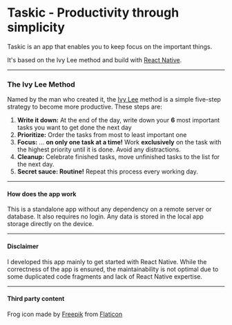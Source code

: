 # Taskic - Productivity through simplicity
Taskic is an app that enables you to keep focus on the important things.

It's based on the Ivy Lee method and build with [React Native](https://reactnative.dev/).

---

### The Ivy Lee Method
Named by the man who created it, the [Ivy Lee](https://en.wikipedia.org/wiki/Ivy_Lee) method is a simple five-step strategy to become more productive. These steps are:
1. **Write it down:** At the end of the day, write down your **6** most important tasks you want to get done the next day
1. **Prioritize:** Order the tasks from most to least important one
1. **Focus:** ... **on only one task at a time!** Work **exclusively** on the task with the highest priority until it is done. Avoid any distractions.
1. **Cleanup:** Celebrate finished tasks, move unfinished tasks to the list for the next day.
1. **Secret sauce: Routine!** Repeat this process every working day.

---
#### How does the app work
This is a standalone app without any dependency on a remote server or database. It also requires no login.
Any data is stored in the local app storage directly on the device.

---
#### Disclaimer
I developed this app mainly to get started with React Native. While the correctness of the app is ensured, the maintainability
is not optimal due to some duplicated code fragments and lack of React Native expertise.

---
#### Third party content
Frog icon made by [Freepik](https://www.freepik.com) from [Flaticon](www.flaticon.com)
